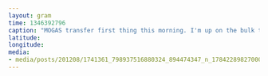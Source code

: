 ```yaml
---
layout: gram
time: 1346392796
caption: "MOGAS transfer first thing this morning. I'm up on the bulk tank while Jeff is walking the line."
latitude: 
longitude: 
media:
- media/posts/201208/1741361_798937516880324_894474347_n_17842289827000351.jpg
---
```

